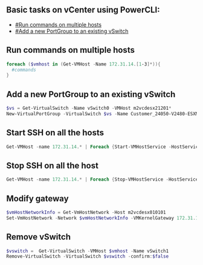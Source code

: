 ## Basic tasks on vCenter using PowerCLI:

* [#Run commands on multiple hosts](#Run-commands-on-multiple-hosts)
* [#Add a new PortGroup to an existing vSwitch](#Add-a-new-PortGroup-to-an-existing-vSwitch)


## Run commands on multiple hosts
```powershell
foreach ($vmhost in (Get-VMHost -Name 172.31.14.[1-3]*)){
  #commands
} 
```

## Add a new PortGroup to an existing vSwitch
```powershell
$vs = Get-VirtualSwitch -Name vSwitch0 -VMHost m2vcdesx21201*
New-VirtualPortGroup -VirtualSwitch $vs -Name Customer_24050-V2480-ESXManagement-MXVLN12521001  -VLanID 2480
```

## Start SSH on all the hosts
```powershell
Get-VMHost -name 172.31.14.* | Foreach {Start-VMHostService -HostService ($_ | Get-VMHostService | Where { $_.Key -eq "TSM-SSH"} )}
```

## Stop SSH on all the host
```powershell
Get-VMHost -name 172.31.14.* | Foreach {Stop-VMHostService -HostService ($_ | Get-VMHostService | Where { $_.Key -eq "TSM-SSH"} )}
```


## Modify gateway
```powershell
$vmHostNetworkInfo = Get-VmHostNetwork -Host m2vcdesx010101
Set-VmHostNetwork -Network $vmHostNetworkInfo -VMKernelGateway 172.31.14.62
```

## Remove vSwitch
```powershell
$vswitch =  Get-VirtualSwitch -VMHost $vmhost -Name vSwitch1
Remove-VirtualSwitch -VirtualSwitch $vswitch -confirm:$false
```









